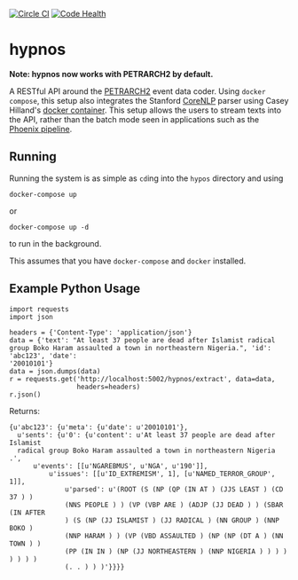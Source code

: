 [![Circle CI](https://circleci.com/gh/caerusassociates/hypnos.svg?style=svg)](https://circleci.com/gh/caerusassociates/hypnos)
[![Code Health](https://landscape.io/github/openeventdata/hypnos/petrarch2/landscape.svg?style=flat)](https://landscape.io/github/openeventdata/hypnos/petrarch2)

hypnos
======

**Note: hypnos now works with PETRARCH2 by default.**

A RESTful API around the [PETRARCH2](https://github.com/openeventdata/petrarch2)
event data coder. Using `docker compose`, this setup also integrates the 
Stanford [CoreNLP](http://nlp.stanford.edu/software/corenlp.shtml) parser
using Casey Hilland's [docker container](https://github.com/chilland/ccNLP).
This setup allows the users to stream texts into the API, rather than the 
batch mode seen in applications such as the [Phoenix pipeline](https://github.com/openeventdata/phoenix_pipeline).

Running
-------

Running the system is as simple as `cd`ing into the `hypos` directory and using

`docker-compose up`

or 

`docker-compose up -d`

to run in the background.

This assumes that you have `docker-compose` and `docker` installed.

Example Python Usage
-----

```
import requests
import json

headers = {'Content-Type': 'application/json'}
data = {'text': "At least 37 people are dead after Islamist radical group Boko Haram assaulted a town in northeastern Nigeria.", 'id': 'abc123', 'date':
'20010101'}
data = json.dumps(data)
r = requests.get('http://localhost:5002/hypnos/extract', data=data,
                 headers=headers)
r.json()
```

Returns:

```
{u'abc123': {u'meta': {u'date': u'20010101'},
  u'sents': {u'0': {u'content': u'At least 37 people are dead after Islamist
  radical group Boko Haram assaulted a town in northeastern Nigeria .',
      u'events': [[u'NGAREBMUS', u'NGA', u'190']],
          u'issues': [[u'ID_EXTREMISM', 1], [u'NAMED_TERROR_GROUP', 1]],
              u'parsed': u'(ROOT (S (NP (QP (IN AT ) (JJS LEAST ) (CD 37 ) )
              (NNS PEOPLE ) ) (VP (VBP ARE ) (ADJP (JJ DEAD ) ) (SBAR (IN AFTER
              ) (S (NP (JJ ISLAMIST ) (JJ RADICAL ) (NN GROUP ) (NNP BOKO )
              (NNP HARAM ) ) (VP (VBD ASSAULTED ) (NP (NP (DT A ) (NN TOWN ) )
              (PP (IN IN ) (NP (JJ NORTHEASTERN ) (NNP NIGERIA ) ) ) ) ) ) ) )
              (. . ) ) )'}}}}
```
